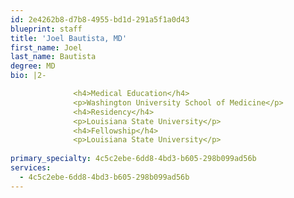 ```yaml
---
id: 2e4262b8-d7b8-4955-bd1d-291a5f1a0d43
blueprint: staff
title: 'Joel Bautista, MD'
first_name: Joel
last_name: Bautista
degree: MD
bio: |2-

              <h4>Medical Education</h4>
              <p>Washington University School of Medicine</p>
              <h4>Residency</h4>
              <p>Louisiana State University</p>
              <h4>Fellowship</h4>
              <p>Louisiana State University</p>
          
primary_specialty: 4c5c2ebe-6dd8-4bd3-b605-298b099ad56b
services:
  - 4c5c2ebe-6dd8-4bd3-b605-298b099ad56b
---
```

